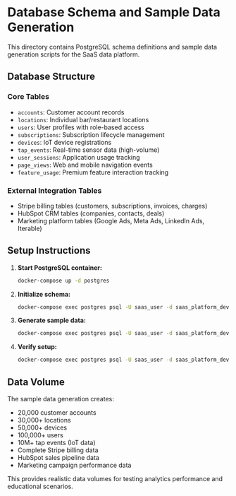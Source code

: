 # Database Schema and Sample Data Generation

This directory contains PostgreSQL schema definitions and sample data generation scripts for the SaaS data platform.

## Database Structure

### Core Tables
- `accounts`: Customer account records
- `locations`: Individual bar/restaurant locations
- `users`: User profiles with role-based access
- `subscriptions`: Subscription lifecycle management
- `devices`: IoT device registrations
- `tap_events`: Real-time sensor data (high-volume)
- `user_sessions`: Application usage tracking
- `page_views`: Web and mobile navigation events
- `feature_usage`: Premium feature interaction tracking

### External Integration Tables
- Stripe billing tables (customers, subscriptions, invoices, charges)
- HubSpot CRM tables (companies, contacts, deals)
- Marketing platform tables (Google Ads, Meta Ads, LinkedIn Ads, Iterable)

## Setup Instructions

1. **Start PostgreSQL container:**
   ```bash
   docker-compose up -d postgres
   ```

2. **Initialize schema:**
   ```bash
   docker-compose exec postgres psql -U saas_user -d saas_platform_dev -f /docker-entrypoint-initdb.d/01_schema.sql
   ```

3. **Generate sample data:**
   ```bash
   docker-compose exec postgres psql -U saas_user -d saas_platform_dev -f /docker-entrypoint-initdb.d/02_sample_data.sql
   ```

4. **Verify setup:**
   ```bash
   docker-compose exec postgres psql -U saas_user -d saas_platform_dev -c "SELECT COUNT(*) FROM accounts;"
   ```

## Data Volume

The sample data generation creates:
- 20,000 customer accounts
- 30,000+ locations
- 50,000+ devices
- 100,000+ users
- 10M+ tap events (IoT data)
- Complete Stripe billing data
- HubSpot sales pipeline data
- Marketing campaign performance data

This provides realistic data volumes for testing analytics performance and educational scenarios.
